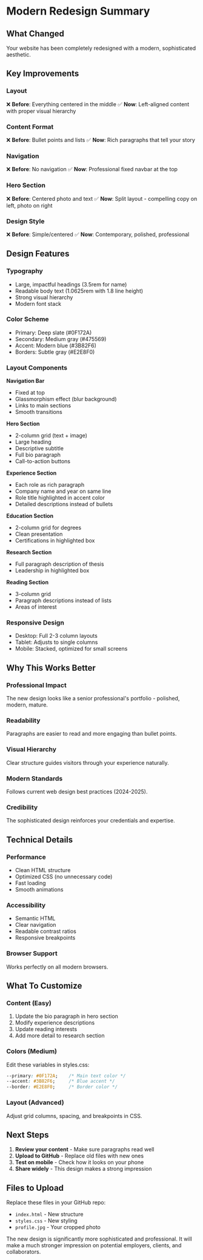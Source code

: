 # Modern Redesign Summary

## What Changed

Your website has been completely redesigned with a modern, sophisticated aesthetic.

## Key Improvements

### Layout
❌ **Before**: Everything centered in the middle
✅ **Now**: Left-aligned content with proper visual hierarchy

### Content Format
❌ **Before**: Bullet points and lists
✅ **Now**: Rich paragraphs that tell your story

### Navigation
❌ **Before**: No navigation
✅ **Now**: Professional fixed navbar at the top

### Hero Section
❌ **Before**: Centered photo and text
✅ **Now**: Split layout - compelling copy on left, photo on right

### Design Style
❌ **Before**: Simple/centered
✅ **Now**: Contemporary, polished, professional

## Design Features

### Typography
- Large, impactful headings (3.5rem for name)
- Readable body text (1.0625rem with 1.8 line height)
- Strong visual hierarchy
- Modern font stack

### Color Scheme
- Primary: Deep slate (#0F172A)
- Secondary: Medium gray (#475569)
- Accent: Modern blue (#3B82F6)
- Borders: Subtle gray (#E2E8F0)

### Layout Components

**Navigation Bar**
- Fixed at top
- Glassmorphism effect (blur background)
- Links to main sections
- Smooth transitions

**Hero Section**
- 2-column grid (text + image)
- Large heading
- Descriptive subtitle
- Full bio paragraph
- Call-to-action buttons

**Experience Section**
- Each role as rich paragraph
- Company name and year on same line
- Role title highlighted in accent color
- Detailed descriptions instead of bullets

**Education Section**
- 2-column grid for degrees
- Clean presentation
- Certifications in highlighted box

**Research Section**
- Full paragraph description of thesis
- Leadership in highlighted box

**Reading Section**
- 3-column grid
- Paragraph descriptions instead of lists
- Areas of interest

### Responsive Design
- Desktop: Full 2-3 column layouts
- Tablet: Adjusts to single columns
- Mobile: Stacked, optimized for small screens

## Why This Works Better

### Professional Impact
The new design looks like a senior professional's portfolio - polished, modern, mature.

### Readability
Paragraphs are easier to read and more engaging than bullet points.

### Visual Hierarchy
Clear structure guides visitors through your experience naturally.

### Modern Standards
Follows current web design best practices (2024-2025).

### Credibility
The sophisticated design reinforces your credentials and expertise.

## Technical Details

### Performance
- Clean HTML structure
- Optimized CSS (no unnecessary code)
- Fast loading
- Smooth animations

### Accessibility
- Semantic HTML
- Clear navigation
- Readable contrast ratios
- Responsive breakpoints

### Browser Support
Works perfectly on all modern browsers.

## What To Customize

### Content (Easy)
1. Update the bio paragraph in hero section
2. Modify experience descriptions
3. Update reading interests
4. Add more detail to research section

### Colors (Medium)
Edit these variables in styles.css:
```css
--primary: #0F172A;    /* Main text color */
--accent: #3B82F6;     /* Blue accent */
--border: #E2E8F0;     /* Border color */
```

### Layout (Advanced)
Adjust grid columns, spacing, and breakpoints in CSS.

## Next Steps

1. **Review your content** - Make sure paragraphs read well
2. **Upload to GitHub** - Replace old files with new ones
3. **Test on mobile** - Check how it looks on your phone
4. **Share widely** - This design makes a strong impression

## Files to Upload

Replace these files in your GitHub repo:
- `index.html` - New structure
- `styles.css` - New styling
- `profile.jpg` - Your cropped photo

The new design is significantly more sophisticated and professional. It will make a much stronger impression on potential employers, clients, and collaborators.
